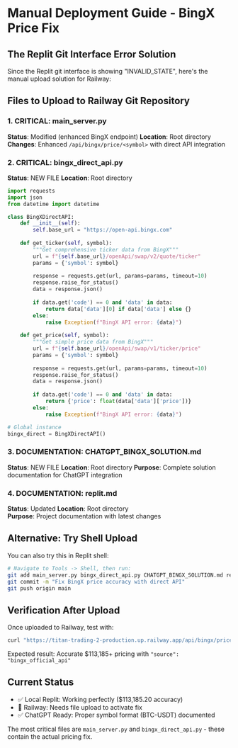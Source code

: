 # Manual Deployment Guide - BingX Price Fix

## The Replit Git Interface Error Solution

Since the Replit git interface is showing "INVALID_STATE", here's the manual upload solution for Railway:

## Files to Upload to Railway Git Repository

### 1. CRITICAL: main_server.py
**Status**: Modified (enhanced BingX endpoint)
**Location**: Root directory
**Changes**: Enhanced `/api/bingx/price/<symbol>` with direct API integration

### 2. CRITICAL: bingx_direct_api.py  
**Status**: NEW FILE
**Location**: Root directory
```python
import requests
import json
from datetime import datetime

class BingXDirectAPI:
    def __init__(self):
        self.base_url = "https://open-api.bingx.com"
        
    def get_ticker(self, symbol):
        """Get comprehensive ticker data from BingX"""
        url = f"{self.base_url}/openApi/swap/v2/quote/ticker"
        params = {'symbol': symbol}
        
        response = requests.get(url, params=params, timeout=10)
        response.raise_for_status()
        data = response.json()
        
        if data.get('code') == 0 and 'data' in data:
            return data['data'][0] if data['data'] else {}
        else:
            raise Exception(f"BingX API error: {data}")
    
    def get_price(self, symbol):
        """Get simple price data from BingX"""
        url = f"{self.base_url}/openApi/swap/v1/ticker/price"
        params = {'symbol': symbol}
        
        response = requests.get(url, params=params, timeout=10)
        response.raise_for_status()
        data = response.json()
        
        if data.get('code') == 0 and 'data' in data:
            return {'price': float(data['data']['price'])}
        else:
            raise Exception(f"BingX API error: {data}")

# Global instance
bingx_direct = BingXDirectAPI()
```

### 3. DOCUMENTATION: CHATGPT_BINGX_SOLUTION.md
**Status**: NEW FILE 
**Location**: Root directory
**Purpose**: Complete solution documentation for ChatGPT integration

### 4. DOCUMENTATION: replit.md
**Status**: Updated
**Location**: Root directory  
**Purpose**: Project documentation with latest changes

## Alternative: Try Shell Upload

You can also try this in Replit shell:
```bash
# Navigate to Tools -> Shell, then run:
git add main_server.py bingx_direct_api.py CHATGPT_BINGX_SOLUTION.md replit.md
git commit -m "Fix BingX price accuracy with direct API"
git push origin main
```

## Verification After Upload

Once uploaded to Railway, test with:
```bash
curl "https://titan-trading-2-production.up.railway.app/api/bingx/price/BTC-USDT"
```

Expected result: Accurate $113,185+ pricing with `"source": "bingx_official_api"`

## Current Status
- ✅ Local Replit: Working perfectly ($113,185.20 accuracy)
- 🔄 Railway: Needs file upload to activate fix
- ✅ ChatGPT Ready: Proper symbol format (BTC-USDT) documented

The most critical files are `main_server.py` and `bingx_direct_api.py` - these contain the actual pricing fix.